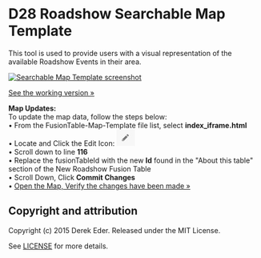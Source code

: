 # D28 Roadshow Searchable Map Template
This tool is used to provide users with a visual representation of the available Roadshow Events in their area.

[![Searchable Map Template screenshot](https://raw.githubusercontent.com/RoadshowExecution/D-28FusionTable-Map-Template/gh-pages/images/D29_Roadshow_Map_Example.jpg)](http://roadshowexecution.github.io/D28-FusionTable-Map-Template/index_iframe.html#)

[See the working version &raquo;](http://roadshowexecution.github.io/D28-FusionTable-Map-Template/index_iframe.html#)

<b>Map Updates:</b><br>
To update the map data, follow the steps below:<br>
&#8226; From the FusionTable-Map-Template file list, select <b>index_iframe.html</b><br>
&#8226; Locate and Click the Edit Icon: [![Edit Icon](https://raw.githubusercontent.com/RoadshowExecution/D28-FusionTable-Map-Template/gh-pages/images/Edit_Pencil.jpg)](https://raw.githubusercontent.com/RoadshowExecution/D28-FusionTable-Map-Template/gh-pages/images/Edit_Pencil.jpg)<br>
&#8226; Scroll down to line <b>116</b><br>
&#8226; Replace the fusionTableId with the new <b>Id</b> found in the "About this table" section of the New Roadshow Fusion Table <br>
&#8226; Scroll Down, Click <b>Commit Changes</b><br>
&#8226; [Open the Map, Verify the changes have been made &raquo;](http://roadshowexecution.github.io/D28-FusionTable-Map-Template/index_iframe.html#)

## Copyright and attribution

Copyright (c) 2015 Derek Eder. Released under the MIT License.

See [LICENSE](https://github.com/derekeder/FusionTable-Map-Template/blob/master/LICENSE) for more details.
